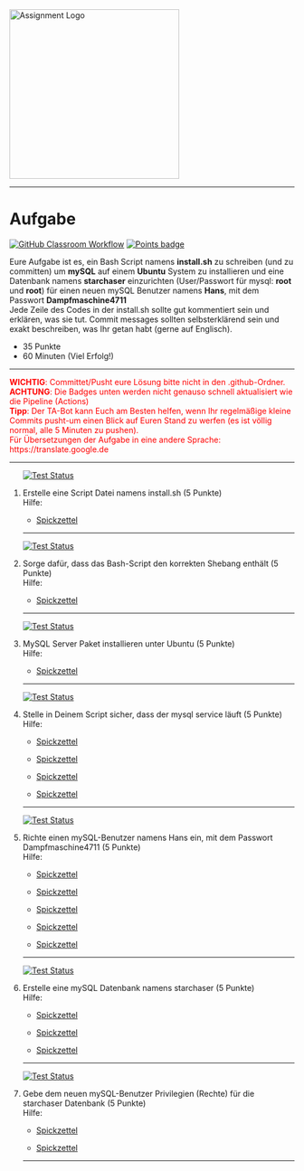 <img src="https://mysql.tutorials24x7.com/uploads/2020-06-05/banner/tutorials24x7-install-mysql-8-on-ubuntu-20-04-lts-banner.jpg" alt="Assignment Logo" width="300"/>

---
# Aufgabe
[![GitHub Classroom Workflow](https://github.com/test-23-07/mysql/actions/workflows/classroom.yml/badge.svg)](https://github.com/test-23-07/mysql/actions/workflows/classroom.yml) [![Points badge](../../blob/badges/.github/badges/points.svg)](../../actions) 

Eure Aufgabe ist es, ein Bash Script namens __install.sh__ zu schreiben (und zu committen) um __mySQL__ auf einem __Ubuntu__ System zu installieren und eine Datenbank namens __starchaser__ einzurichten (User/Passwort für mysql: __root__ und __root__) für einen neuen mySQL Benutzer namens __Hans__, mit dem Passwort __Dampfmaschine4711__  
 Jede Zeile des Codes in der install.sh sollte gut kommentiert sein und erklären, was sie tut. Commit messages sollten selbsterklärend sein und exakt beschreiben, was Ihr getan habt (gerne auf Englisch).
* 35 Punkte
* 60 Minuten (Viel Erfolg!)

---
<p><span style='color:red;'><b>WICHTIG</b>: Committet/Pusht eure Lösung bitte nicht in den .github-Ordner.<br/> <b>ACHTUNG</b>: Die Badges unten werden nicht genauso schnell aktualisiert wie die Pipeline (Actions)<br/><b>Tipp</b>: Der TA-Bot kann Euch am Besten helfen, wenn Ihr regelmäßige kleine Commits pusht-um einen Blick auf Euren Stand zu werfen (es ist völlig normal, alle 5 Minuten zu pushen).<br/>Für Übersetzungen der Aufgabe in eine andere Sprache: https://translate.google.de <br/></span> </p>

---
<ol>

[![Test Status](../../blob/badges/.github/badges/testStatus_1.svg)](../../actions)  
<li> Erstelle eine Script Datei namens install.sh (5 Punkte)</li>
Hilfe: 
<ul><li><a href="https://wiki.ubuntuusers.de/Shell/Bash-Skripting-Guide_f%C3%BCr_Anf%C3%A4nger/">Spickzettel</a></li></ul> 

---

[![Test Status](../../blob/badges/.github/badges/testStatus_2.svg)](../../actions)  
<li> Sorge dafür, dass das Bash-Script den korrekten Shebang enthält (5 Punkte)</li>
Hilfe: 
<ul><li><a href="https://wiki.ubuntuusers.de/Shebang_f%C3%BCr_Shellskripte/">Spickzettel</a></li></ul> 

---

[![Test Status](../../blob/badges/.github/badges/testStatus_3.svg)](../../actions)  
<li> MySQL Server Paket installieren unter Ubuntu (5 Punkte)</li>
Hilfe: 
<ul><li><a href="https://wiki.ubuntuusers.de/MySQL/">Spickzettel</a></li></ul> 

---

[![Test Status](../../blob/badges/.github/badges/testStatus_4.svg)](../../actions)  
<li> Stelle in Deinem Script sicher, dass der mysql service läuft (5 Punkte)</li>
Hilfe: 
<ul><li><a href="https://vitux.com/how-to-start-stop-or-restart-services-in-ubuntu/">Spickzettel</a></li></ul> 
<ul><li><a href="https://www.digitalocean.com/community/tutorials/how-to-use-systemctl-to-manage-systemd-services-and-units">Spickzettel</a></li></ul> 
<ul><li><a href="https://itsfoss.com/start-stop-restart-services-linux/">Spickzettel</a></li></ul> 
<ul><li><a href="https://medium.com/@samunyi90/how-to-enable-and-disable-mysql-service-on-ubuntu-20-04-66bb4dc29b04">Spickzettel</a></li></ul> 

---

[![Test Status](../../blob/badges/.github/badges/testStatus_5.svg)](../../actions)  
<li> Richte einen mySQL-Benutzer namens Hans ein, mit dem Passwort Dampfmaschine4711 (5 Punkte)</li>
Hilfe: 
<ul><li><a href="https://gridscale.io/community/tutorials/mysql-benutzer-rechte-zuweisen/">Spickzettel</a></li></ul> 
<ul><li><a href="https://linuxize.com/post/how-to-manage-mysql-databases-and-users-from-the-command-line/">Spickzettel</a></li></ul> 
<ul><li><a href="https://www.digitalocean.com/community/tutorials/how-to-create-a-new-user-and-grant-permissions-in-mysql">Spickzettel</a></li></ul> 
<ul><li><a href="https://www.interserver.net/tips/kb/manage-mysql-users-command-line/">Spickzettel</a></li></ul> 
<ul><li><a href="https://www.a2hosting.com/kb/developer-corner/mysql/managing-mysql-databases-and-users-from-the-command-line/">Spickzettel</a></li></ul> 

---

[![Test Status](../../blob/badges/.github/badges/testStatus_6.svg)](../../actions)  
<li> Erstelle eine mySQL Datenbank namens starchaser (5 Punkte)</li>
Hilfe: 
<ul><li><a href="https://wiki.ubuntuusers.de/MySQL/">Spickzettel</a></li></ul> 
<ul><li><a href="https://blog.devart.com/mysql-command-line-client.html">Spickzettel</a></li></ul> 
<ul><li><a href="https://dev.mysql.com/doc/refman/8.0/en/mysql.html">Spickzettel</a></li></ul> 

---

[![Test Status](../../blob/badges/.github/badges/testStatus_7.svg)](../../actions)  
<li> Gebe dem neuen mySQL-Benutzer Privilegien (Rechte) für die starchaser Datenbank (5 Punkte)</li>
Hilfe: 
<ul><li><a href="https://wiki.ubuntuusers.de/MySQL/">Spickzettel</a></li></ul> 
<ul><li><a href="https://www.hostinger.com/tutorials/mysql/how-create-mysql-user-and-grant-permissions-command-line">Spickzettel</a></li></ul> 

---
</ol>
